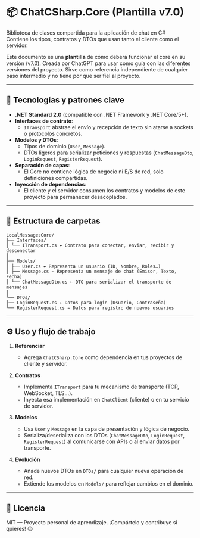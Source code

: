 # 📦 ChatCSharp.Core (Plantilla v7.0)

Biblioteca de clases compartida para la aplicación de chat en C#  
Contiene los tipos, contratos y DTOs que usan tanto el cliente como el servidor.

Este documento es una **plantilla** de cómo deberá funcionar el core en su versión (v7.0). Creada por ChatGPT para usar como guía con las diferentes versiones del proyecto.
Sirve como referencia independiente de cualquier paso intermedio y no tiene por que ser fiel al proyecto.

---

## 🔧 Tecnologías y patrones clave

- **.NET Standard 2.0** (compatible con .NET Framework y .NET Core/5+).  
- **Interfaces de contrato**:  
  - `ITransport` abstrae el envío y recepción de texto sin atarse a sockets o protocolos concretos.  
- **Modelos y DTOs**:  
  - Tipos de dominio (`User`, `Message`).  
  - DTOs ligeros para serializar peticiones y respuestas (`ChatMessageDto`, `LoginRequest`, `RegisterRequest`).  
- **Separación de capas**:  
  - El Core no contiene lógica de negocio ni E/S de red, solo definiciones compartidas.  
- **Inyección de dependencias**:  
  - El cliente y el servidor consumen los contratos y modelos de este proyecto para permanecer desacoplados.

---

## 📁 Estructura de carpetas

```text
LocalMessagesCore/
├── Interfaces/
│ └── ITransport.cs ← Contrato para conectar, enviar, recibir y desconectar
│
├── Models/
│ ├── User.cs ← Representa un usuario (ID, Nombre, Roles…)
│ ├── Message.cs ← Representa un mensaje de chat (Emisor, Texto, Fecha)
│ └── ChatMessageDto.cs ← DTO para serializar el transporte de mensajes
│
└── DTOs/
├── LoginRequest.cs ← Datos para login (Usuario, Contraseña)
└── RegisterRequest.cs ← Datos para registro de nuevos usuarios
```

---

## ⚙️ Uso y flujo de trabajo

1. **Referenciar**  
   - Agrega `ChatCSharp.Core` como dependencia en tus proyectos de cliente y servidor.

2. **Contratos**  
   - Implementa `ITransport` para tu mecanismo de transporte (TCP, WebSocket, TLS…).  
   - Inyecta esa implementación en `ChatClient` (cliente) o en tu servicio de servidor.

3. **Modelos**  
   - Usa `User` y `Message` en la capa de presentación y lógica de negocio.  
   - Serializa/deserializa con los DTOs (`ChatMessageDto`, `LoginRequest`, `RegisterRequest`) al comunicarse con APIs o al enviar datos por transporte.

4. **Evolución**  
   - Añade nuevos DTOs en `DTOs/` para cualquier nueva operación de red.  
   - Extiende los modelos en `Models/` para reflejar cambios en el dominio.

---

## 📄 Licencia

MIT — Proyecto personal de aprendizaje. ¡Compártelo y contribuye si quieres! 😉  

